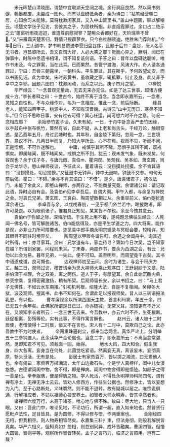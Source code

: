 <!-- { "loadSidebar": true } -->
　　米元晖楚山清晓图，谓楚中宜取湖天空阔之境。余行洞庭良然，然以简书刻促，翰墨都废，未尝成一图也。而有以盘礴诋余者，余为诗曰：“拈笔经营朝口居，心知余习未能除。莫将枕漱闲家具，又入中山箧里书。”盖山中题画，聊以解嘲云。顷楚文学张子见访，言彼其之子，为屈轶所指，非直烟霞罪过。余口占二绝示之云“蓬窗听雨夜迢迢，谁遣尊前慰寂寥？楚畹众香都好在，天阶瑞草不曾。”又“来雁霜天楚客归，野情只授薜萝衣。只今白杜酬裴迪，绝胜朱门荐陆机。”今年日行，三山道中，梦书韩昌黎送李愿归盘谷序，且题于后曰：盘谷，唐人名手无书者。岂昌黎所云，吾文自谓大好，人必大笑之耶？觉而心异之，厥明，闻已在弹事中。时陈中丞遗书相讯，谓不知复诋何语。予答之曰：昔年以盘礴达聪听，唯作书未及。今之罪案，当在此耳。已而果然。昔管宁渡海，风涛大作。舟人请各通罪过，宁曰：吾尝三朝露坐，一朝科头。平生罪过，其在斯乎，予何敢望幼安，而以书画见诋。此为幸矣。宋时苏黄书，虽收藏之家，辄抵罪，何止及身。此又非予幸中之幸耶。因题六图曰：枕漱闲动，而系之以此。庚子四月之望。
　　○禅悦
　　华严经云：“一念普观无量劫，无去无来亦无住。如是了达三世事，超诸方便成十方。”李长者释之曰：十世古今，始终不离于当念。当念即永嘉所云，一念者，灵知之自性也，不与众缘作对。名为一念相应，惟此一念，前后际断。
　　绛县老人，能知四百甲子。桃源中人，不知有汉晋魏。古诗云“山中无历日，寒尽不知年。”但今日不思昨日事，安有过去可得？冥心任运，尚可想六时不齐之意。何况一念相应耶？
　　余始参竹篦子话，久未有契。一日，于舟中卧念香严击竹因缘，以手敲舟中张布帆竹，瞥然有省，自此不疑，从上老和尚舌头，千经万论，触眼穿透。是乙酉年五月，舟过武塘时也。其年秋，自金陵下第归，忽现一念，三世境界，意议不行。凡两日半而复，乃知大学所云，心不在焉。视而不见，听而不闻，正是悟境。不可作迷解也。
　　中庸，戒慎乎其所不睹，恐惧乎其所不闻，既戒惧矣。即属睹闻，既不睹闻矣。戒惧之所不到，犹云：观未发气象，既未发矣。何容观也？余于戊子冬，与唐元徵、袁伯、瞿洞观、吴观我、吴本如、萧玄圃，同会于龙华寺。愍山禅师夜谈，予征此义，瞿着语云：没捞摸处捞摸。余不肯其语曰：“没捞摸处，切忌捞摸。”又征鼓中无钟声，钟中无鼓响，钟鼓不交参。句句无前后偈。瞿曰：“不碍。”余亦不肯其语曰：“不借”。是夕，唐袁诸君子，初依法门，未能了余此义，即憨山禅师，亦两存之，不能商量究竟。余谓诸公曰：请记取此语，异时必自有会。及袁伯见李卓吾后，自谓大彻。甲午入都，与余复为禅悦之会。时袁氏兄弟，萧玄图、王哀白、陶周望数相过从。余重举前义，伯竟犹渣滓余语也。
　　李卓吾与余，以戊戌春初，一见于都门外兰若中。略披数语，即许可莫逆。以为眼前诸子，惟君具正知见，某某皆不尔也。余至今愧其意云。
　　袁伯于弥留之际，深悔所悟。于生死上用不着，遂纯题念佛往生经云：人死闻一佛名号，皆可解脱诸苦。伯能信得及，亦是平生学道之力。四大将离，能作是观，必非业力所可障覆也。迩见袁中郎手摘永明宗镜录与冥枢会要，较精详，知其眼目不同往时境界矣。
　　陶周望以甲辰冬请告归。余遇之金阊舟中，询其近时所得，曰：亦寻家耳。余曰：兄学道有年，家岂待寻？第如今日次吴，岂不知家在越？所谓到家罢，问程则未耳。丁未春，两度作书，要余为西湖之会，有云：兄勿以此会为易。暮年兄弟，一失此，便不可知。盖至明年，而周望竟千古矣。其书中语遂成谶，良可慨也。
　　达观禅师初至云间。余时为诸生，与会于积庆方丈。越三日，观师过访，稽首请余为思大禅师大乘止观序曰：王廷尉妙于文章，陆宗伯深于禅理。合之双美，离之两伤。道人于子，有厚望耳。余自此始沉酣内典，参究宗乘，复得密藏激扬，稍有所契。后观师留长安，余以书招之，曰：“马上君子无佛性，不如云水东南接。”引初机利根，绍隆大法，自是不复相闻。癸卯冬大狱，波及观师。搜其书，此书不知何在。余谓此足以报观师矣。昔人以三转语报法乳恩，有以也。
　　曹孝廉视余以所演西国天主教，首言利玛窦，年五十余，曰已无五十余年矣。此佛家所谓是日已过，命亦随减，无常义耳。须知更有不迁义在，又须知李长者所云：一念三世无去来。今吾教中，亦云六时不齐，生死根断。廷促相离，彭殇等伦。实有此事，不得作寓言解也。
　　赵州云，诸人被十二时辰使，老僧使得十二时辰，惜又不在言也。宋人有十二时中，莫欺自己之论。此亦吾教中不为时使者。
　　帝网重珠遍刹尘，都来当念两言。真华严论上，分明举五十三参钝置人。此余读华严合论偈也。当念二字，即永嘉所云：不离当念常湛然，觅即知君不可见。须觌面一回，始得。
　　地水火风，四大和合。假生我身，四大各离。妄身当在何处，此圆觉吃紧语。然离妄无真，真该妄末。妄彻真原，斩头觅活，无有是处。
　　彭居士有家赀百万，皆以掷之湘流，曰无累他人也。余有偈曰：家赀百万掷湘流，太华山边撒石头。个是学人真榜样，闺中儿女漫悠悠。古德谓闺阁中物，舍不得，即是禅病。闺阁中物舍得即是悟迹。如颜子之得一善是也。拳拳服膺，便是碍膺之物。学人死活，不得处永明禅师料简四句，谓有禅有净土，无禅无净土云云。皆劝人修西方，作往生公据也。然修净土，皆以妄想为入门。至于心路断处，义味嚼然，则不能不退转，故有疑城以居之。唯宗说俱通，行解相应者，不妨以祖师心投安养土。如智者大师永明寿，皆其卓然者也。
　　诸禅师六度万行，未高于诸圣。唯心地与佛不殊。故曰：尽大地，只当人一只眼。又曰：吾此门中，唯论见地，不论功行，所谓一超，直入如来地也。然普贤行愿毗卢法性，足目皆具。是为圆修，不得以修与悟，作两重案也。
　　金刚经四无相，但我相空。则人物寿相皆尽矣。永嘉集三料扌柬，但法身彻，则般若解脱皆真矣。华严六相义，但知真如扌忽相，则总别同异，成坏皆融矣。曹溪四智，但悟大圆镜，智则平等。观察所作智皆转矣。孟子之言巧力，临济之言照用。岂有二哉？
　　
　　
